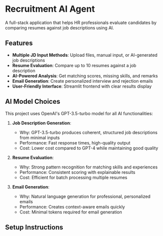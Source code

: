 # Recruitment AI Agent

A full-stack application that helps HR professionals evaluate candidates by comparing resumes against job descriptions using AI.

## Features

- **Multiple JD Input Methods**: Upload files, manual input, or AI-generated job descriptions
- **Resume Evaluation**: Compare up to 10 resumes against a job description
- **AI-Powered Analysis**: Get matching scores, missing skills, and remarks
- **Email Generation**: Create personalized interview and rejection emails
- **User-Friendly Interface**: Streamlit frontend with clear results display

## AI Model Choices

This project uses OpenAI's GPT-3.5-turbo model for all AI functionalities:

1. **Job Description Generation**: 
   - Why: GPT-3.5-turbo produces coherent, structured job descriptions from minimal inputs
   - Performance: Fast response times, high-quality output
   - Cost: Lower cost compared to GPT-4 while maintaining good quality

2. **Resume Evaluation**:
   - Why: Strong pattern recognition for matching skills and experiences
   - Performance: Consistent scoring with explainable results
   - Cost: Efficient for batch processing multiple resumes

3. **Email Generation**:
   - Why: Natural language generation for professional, personalized emails
   - Performance: Creates context-aware emails quickly
   - Cost: Minimal tokens required for email generation

## Setup Instructions
